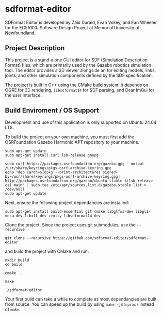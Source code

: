 # sdformat-editor

SDFormat Editor is developed by Zaid Duraid, Evan Vokey, and Ean Wheeler for the ECE5100: Software Design Project at Memorial University of Newfoundland.

## Project Description

This project is a stand-alone GUI editor for SDF (Simulation Description Format) files, which are primarily used by the Gazebo robotics simulation tool. The editor provides a 3D viewer alongside an for editing models, links, joints, and other simulation components defined by the SDF specification.

The project is built in C++ using the CMake build system. it depends on OGRE for 3D rendering, `libsdformat14` for SDF parsing, and Dear ImGui for the user interface.

## Build Enviroment / OS Support

Development and use of this application is only supported on Ubuntu 24.04 LTS.

To build the project on your own machine, you must first add the OSRFoundation Gazebo Harmonic APT repository to your machine.

```
sudo apt-get update
sudo apt-get install curl lsb-release gnupg

sudo curl https://packages.osrfoundation.org/gazebo.gpg --output /usr/share/keyrings/pkgs-osrf-archive-keyring.gpg
echo "deb [arch=$(dpkg --print-architecture) signed-by=/usr/share/keyrings/pkgs-osrf-archive-keyring.gpg] http://packages.osrfoundation.org/gazebo/ubuntu-stable $(lsb_release -cs) main" | sudo tee /etc/apt/sources.list.d/gazebo-stable.list > /dev/null
sudo apt-get update
```

Next, ensure the following project dependancies are installed:

```
sudo apt-get install build-essential git cmake libglfw3-dev libgl1-mesa-dev libx11-dev zenity libsdformat14-dev
```

Clone the project. Since the project uses git submodules, use the `--recursive`

```
git clone --recursive https://github.com/sdformat-editor/sdformat-editor
```

and build the project with CMake and run:

```
mkdir build
cd build

cmake ..

make

./sdformat-editor
```

Your first build can take a while to complete as most dependancies are built from source. You can speed up the build by using `make -j$(nproc)` instead of `make`.
